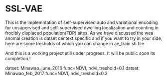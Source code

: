# SSL-VAE
This is the implemntation of self-supervised auto and variational encoding for unsupervised and self-supervised dwelling localization and counting in frocibly displaced population(FDP) sites. 
As we have discussed the wea anomal creation is datset centext specific and if you want to try in your side, here are some tresholds of which you can change in ae_train.sh file

And this is a working  project still under progress. It will be public soon its completion.! 

datset: Minawao_june_2016    func=NDVI, ndvi_treshold=0.1
datset: Minawao_feb_2017     func=NDVI, ndvi_treshold=0.3





